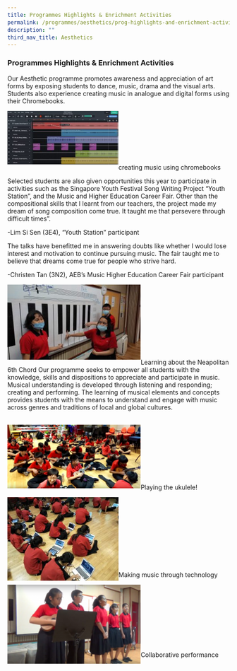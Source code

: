 ```yaml
---
title: Programmes Highlights & Enrichment Activities
permalink: /programmes/aesthetics/prog-highlights-and-enrichment-activities/
description: ""
third_nav_title: Aesthetics
---
```

### Programmes Highlights & Enrichment Activities

Our Aesthetic programme promotes awareness and appreciation of art forms by exposing students to dance, music, drama and the visual arts. Students also experience creating music in analogue and digital forms using their Chromebooks. 

<img src="/images/Creating-Music-Using-Chromebooks-300x145.jpg"       style="width:50%" align = "left"> 
<br> <br> <br> <br> <br> <br> <br>
creating music using chromebooks 
<br>

Selected students are also given opportunities this year to participate in activities such as the Singapore Youth Festival Song Writing Project “Youth Station”, and the Music and Higher Education Career Fair.
Other than the compositional skills that I learnt from our teachers, the project made my dream of song composition come true. It taught me that persevere through difficult times”.

-Lim Si Sen (3E4), “Youth Station” participant

The talks have benefitted me in answering doubts like whether I would lose interest and motivation to continue pursuing music. The fair taught me to believe that dreams come true for people who strive hard.

-Christen Tan (3N2), AEB’s Music Higher Education Career Fair participant

<img src="/images/Learning-about-the-Neapolitan-6th-Chord-300x169.jpg"       style="width:60%" align = "left">  
<br> <br> <br> <br> <br> <br> <br> <br> <br>

Learning about the Neapolitan 6th Chord
Our programme seeks to empower all students with the knowledge, skills and dispositions to appreciate and participate in music. Musical understanding is developed through listening and responding; creating and performing. The learning of musical elements and concepts provides students with the means to understand and engage with music across genres and traditions of local and global cultures. 

<br>

<img src="/images/Playing-the-ukulele-300x143.png" style="width:60%" align = "left">
<br> <br> <br> <br> <br> <br> <br>

Playing the ukulele!

<img src="/images/Making-music-through-technology-300x225.jpg"       style="width:50%" align = "left">
<br> <br> <br> <br> <br> <br> <br> <br> <br>

Making music through technology

<img src="/images/Collaborative-performance-300x178.png" style="width:60%" align = "left">  
<br> <br> <br> <br> <br> <br> <br> <br>

Collaborative performance